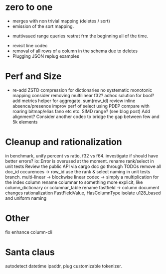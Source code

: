 # zero to one
* merges with non trivial mapping (deletes / sort)
* emission of the sort mapping.
+ muttivaued range queries restrat frm the beginning all of the time.
* revisit line codec
* removal of all rows of a column in the schema due to deletes
* Plugging JSON
replug examples


# Perf and Size
* re-add ZSTD compression for dictionaries
no systematic monotonic mapping
consider removing multilinear
f32?
adhoc solution for bool?
add metrics helper for aggregate. sum(row_id)
review inline absence/presence
improv perf of select using PDEP
compare with roaring bitmap/elias fano etc etc.
SIMD range? (see blog post)
Add alignment?
Consider another codec to bridge the gap between few and 5k elements

# Cleanup and rationalization
in benchmark, unify percent vs ratio, f32 vs f64.
investigate if should have better errors? io::Error is overused at the moment.
rename rank/select in unit tests
Review the public API via cargo doc
go through TODOs
remove all  doc_id occurences -> row_id
use the rank & select naming in unit tests branch.
multi-linear -> blockwise
linear codec -> simply a multiplication for the index column
rename columnar to something more explicit, like column_dictionary or columnar_table
rename fastfield -> column
document changes
rationalization FastFieldValue, HasColumnType
isolate u128_based and uniform naming

# Other
fix enhance column-cli

# Santa claus
autodetect datetime ipaddr, plug customizable tokenizer.
